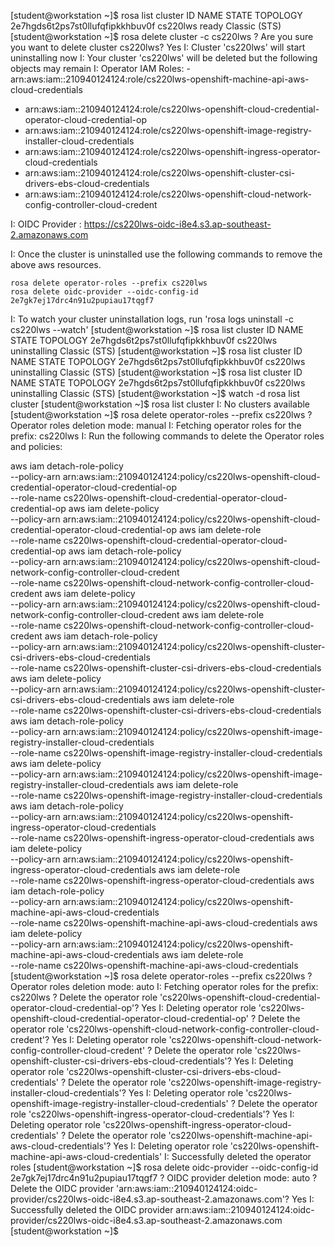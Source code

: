 [student@workstation ~]$ rosa list cluster
ID                                NAME      STATE  TOPOLOGY
2e7hgds6t2ps7st0llufqfipkkhbuv0f  cs220lws  ready  Classic (STS)
[student@workstation ~]$ rosa delete cluster -c cs220lws
? Are you sure you want to delete cluster cs220lws? Yes
I: Cluster 'cs220lws' will start uninstalling now
I: Your cluster 'cs220lws' will be deleted but the following objects may remain
I: Operator IAM Roles: - arn:aws:iam::210940124124:role/cs220lws-openshift-machine-api-aws-cloud-credentials
 - arn:aws:iam::210940124124:role/cs220lws-openshift-cloud-credential-operator-cloud-credential-op
 - arn:aws:iam::210940124124:role/cs220lws-openshift-image-registry-installer-cloud-credentials
 - arn:aws:iam::210940124124:role/cs220lws-openshift-ingress-operator-cloud-credentials
 - arn:aws:iam::210940124124:role/cs220lws-openshift-cluster-csi-drivers-ebs-cloud-credentials
 - arn:aws:iam::210940124124:role/cs220lws-openshift-cloud-network-config-controller-cloud-credent

I: OIDC Provider : https://cs220lws-oidc-i8e4.s3.ap-southeast-2.amazonaws.com

I: Once the cluster is uninstalled use the following commands to remove the above aws resources.

	rosa delete operator-roles --prefix cs220lws
	rosa delete oidc-provider --oidc-config-id 2e7gk7ej17drc4n91u2pupiau17tqgf7
I: To watch your cluster uninstallation logs, run 'rosa logs uninstall -c cs220lws --watch'
[student@workstation ~]$ rosa list cluster
ID                                NAME      STATE         TOPOLOGY
2e7hgds6t2ps7st0llufqfipkkhbuv0f  cs220lws  uninstalling  Classic (STS)
[student@workstation ~]$ rosa list cluster
ID                                NAME      STATE         TOPOLOGY
2e7hgds6t2ps7st0llufqfipkkhbuv0f  cs220lws  uninstalling  Classic (STS)
[student@workstation ~]$ rosa list cluster
ID                                NAME      STATE         TOPOLOGY
2e7hgds6t2ps7st0llufqfipkkhbuv0f  cs220lws  uninstalling  Classic (STS)
[student@workstation ~]$ watch -d rosa list cluster
[student@workstation ~]$ rosa list cluster
I: No clusters available
[student@workstation ~]$ rosa delete operator-roles --prefix cs220lws
? Operator roles deletion mode: manual
I: Fetching operator roles for the prefix: cs220lws
I: Run the following commands to delete the Operator roles and policies:

aws iam detach-role-policy \
	--policy-arn arn:aws:iam::210940124124:policy/cs220lws-openshift-cloud-credential-operator-cloud-credential-op \
	--role-name cs220lws-openshift-cloud-credential-operator-cloud-credential-op
aws iam delete-policy \
	--policy-arn arn:aws:iam::210940124124:policy/cs220lws-openshift-cloud-credential-operator-cloud-credential-op
aws iam delete-role \
	--role-name cs220lws-openshift-cloud-credential-operator-cloud-credential-op
aws iam detach-role-policy \
	--policy-arn arn:aws:iam::210940124124:policy/cs220lws-openshift-cloud-network-config-controller-cloud-credent \
	--role-name cs220lws-openshift-cloud-network-config-controller-cloud-credent
aws iam delete-policy \
	--policy-arn arn:aws:iam::210940124124:policy/cs220lws-openshift-cloud-network-config-controller-cloud-credent
aws iam delete-role \
	--role-name cs220lws-openshift-cloud-network-config-controller-cloud-credent
aws iam detach-role-policy \
	--policy-arn arn:aws:iam::210940124124:policy/cs220lws-openshift-cluster-csi-drivers-ebs-cloud-credentials \
	--role-name cs220lws-openshift-cluster-csi-drivers-ebs-cloud-credentials
aws iam delete-policy \
	--policy-arn arn:aws:iam::210940124124:policy/cs220lws-openshift-cluster-csi-drivers-ebs-cloud-credentials
aws iam delete-role \
	--role-name cs220lws-openshift-cluster-csi-drivers-ebs-cloud-credentials
aws iam detach-role-policy \
	--policy-arn arn:aws:iam::210940124124:policy/cs220lws-openshift-image-registry-installer-cloud-credentials \
	--role-name cs220lws-openshift-image-registry-installer-cloud-credentials
aws iam delete-policy \
	--policy-arn arn:aws:iam::210940124124:policy/cs220lws-openshift-image-registry-installer-cloud-credentials
aws iam delete-role \
	--role-name cs220lws-openshift-image-registry-installer-cloud-credentials
aws iam detach-role-policy \
	--policy-arn arn:aws:iam::210940124124:policy/cs220lws-openshift-ingress-operator-cloud-credentials \
	--role-name cs220lws-openshift-ingress-operator-cloud-credentials
aws iam delete-policy \
	--policy-arn arn:aws:iam::210940124124:policy/cs220lws-openshift-ingress-operator-cloud-credentials
aws iam delete-role \
	--role-name cs220lws-openshift-ingress-operator-cloud-credentials
aws iam detach-role-policy \
	--policy-arn arn:aws:iam::210940124124:policy/cs220lws-openshift-machine-api-aws-cloud-credentials \
	--role-name cs220lws-openshift-machine-api-aws-cloud-credentials
aws iam delete-policy \
	--policy-arn arn:aws:iam::210940124124:policy/cs220lws-openshift-machine-api-aws-cloud-credentials
aws iam delete-role \
	--role-name cs220lws-openshift-machine-api-aws-cloud-credentials
[student@workstation ~]$ rosa delete operator-roles --prefix cs220lws
? Operator roles deletion mode: auto
I: Fetching operator roles for the prefix: cs220lws
? Delete the operator role 'cs220lws-openshift-cloud-credential-operator-cloud-credential-op'? Yes
I: Deleting operator role 'cs220lws-openshift-cloud-credential-operator-cloud-credential-op'
? Delete the operator role 'cs220lws-openshift-cloud-network-config-controller-cloud-credent'? Yes
I: Deleting operator role 'cs220lws-openshift-cloud-network-config-controller-cloud-credent'
? Delete the operator role 'cs220lws-openshift-cluster-csi-drivers-ebs-cloud-credentials'? Yes
I: Deleting operator role 'cs220lws-openshift-cluster-csi-drivers-ebs-cloud-credentials'
? Delete the operator role 'cs220lws-openshift-image-registry-installer-cloud-credentials'? Yes
I: Deleting operator role 'cs220lws-openshift-image-registry-installer-cloud-credentials'
? Delete the operator role 'cs220lws-openshift-ingress-operator-cloud-credentials'? Yes
I: Deleting operator role 'cs220lws-openshift-ingress-operator-cloud-credentials'
? Delete the operator role 'cs220lws-openshift-machine-api-aws-cloud-credentials'? Yes
I: Deleting operator role 'cs220lws-openshift-machine-api-aws-cloud-credentials'
I: Successfully deleted the operator roles
[student@workstation ~]$ rosa delete oidc-provider --oidc-config-id 2e7gk7ej17drc4n91u2pupiau17tqgf7
? OIDC provider deletion mode: auto
? Delete the OIDC provider 'arn:aws:iam::210940124124:oidc-provider/cs220lws-oidc-i8e4.s3.ap-southeast-2.amazonaws.com'? Yes
I: Successfully deleted the OIDC provider arn:aws:iam::210940124124:oidc-provider/cs220lws-oidc-i8e4.s3.ap-southeast-2.amazonaws.com
[student@workstation ~]$ 

